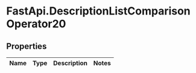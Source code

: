 # FastApi.DescriptionListComparisonOperator20

## Properties
Name | Type | Description | Notes
------------ | ------------- | ------------- | -------------
